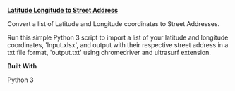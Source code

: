 
[**Latitude Longitude to Street Address**
](https://github.com/deepakwds/lat-long-to-street-address)

Convert a list of Latitude and Longitude coordinates to Street Addresses.

Run this simple Python 3 script to import a list of your latitude and longitude coordinates, 'Input.xlsx', and output with their respective street address in a txt file format, 'output.txt' using chromedriver and ultrasurf extension.

**Built With**

Python 3
